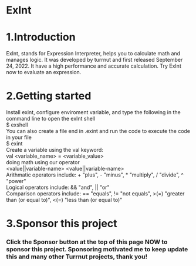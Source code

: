 # ExInt
# 1.Introduction
ExInt, stands for Expression Interpreter, helps you to calculate math and manages logic. It was developed by turrnut and first released September 24, 2022. It have a high performance and accurate calculation. Try ExInt now to evaluate an expression.
# 2.Getting started
Install exint, configure enviroment variable, and type the following in the command line to open the exInt shell<br/>
    $ exshell<br/>
You can also create a file end in .exint and run the code to execute the code in your file<br/>
    $ exint <file-name><br/>
Create a variable using the val keyword: <br/>
    val <variable_name> = <variable_value> <br/>
doing math using our operator<br/>
    <value||variable-name> <operator> <value||variable-name><br/>
Arithmatic operators include: + "plus", - "minus", * "multiply", / "divide", ^ "power"<br/>
Logical operators include: && "and", || "or"<br/>
Comparison operators include: == "equals", != "not equals", >(=) "greater than (or equal to)", <(=) "less than (or equal to)"<br/>
# 3.Sponsor this project
### Click the Sponsor button at the top of this page NOW to sponsor this project. Sponsoring motivated me to keep update this and many other Turrnut projects, thank you!<br/>
